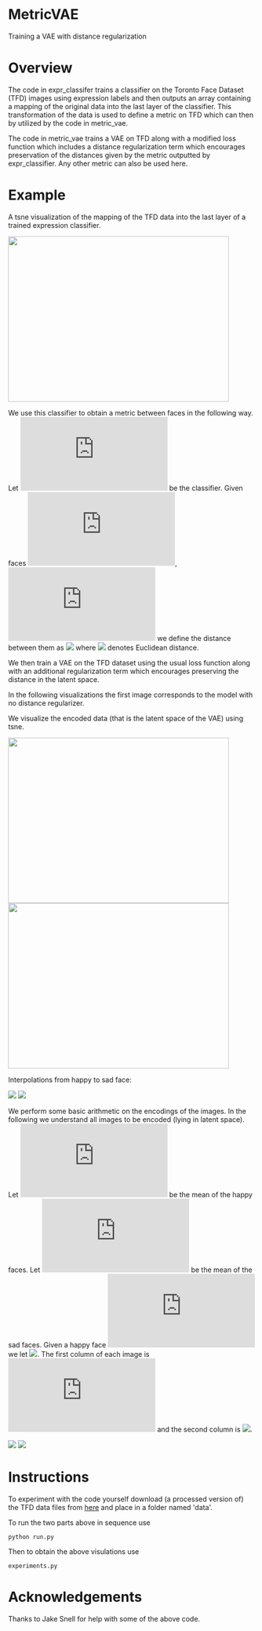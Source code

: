 # MetricVAE
Training a VAE with distance regularization

# Overview

The code in expr_classifer trains a classifier on the Toronto Face Dataset (TFD) images using expression labels and then outputs an array containing a mapping of the original data into the last layer of the classifier. This transformation of the data is used to define a metric on TFD which can then by utilized by the code in metric_vae.

The code in metric_vae trains a VAE on TFD along with a modified loss function which includes a distance regularization term which encourages preservation of the distances given by the metric outputted by expr_classifier. Any other metric can also be used here.

# Example

A tsne visualization of the mapping of the TFD data into the last layer of a trained expression classifier.

<img src="images/last.png" width="450" height="337" />

We use this classifier to obtain a metric between faces in the following way.
Let ![](https://latex.codecogs.com/gif.latex?C) be the classifier.
Given faces ![](https://latex.codecogs.com/gif.latex?x_1), ![](https://latex.codecogs.com/gif.latex?x_2) we define the distance between them as ![](https://latex.codecogs.com/gif.latex?d_{D}(x_1,x_2)=\Vert&space;C(x_1)-C(x_2)&space;\Vert) where ![](https://latex.codecogs.com/gif.latex?\Vert&space;\cdot&space;\Vert) denotes Euclidean distance.

We then train a VAE on the TFD dataset using the usual loss function along with an additional regularization term which encourages preserving the distance in the latent space.

In the following visualizations the first image corresponds to the model with no distance regularizer.

We visualize the encoded data (that is the latent space of the VAE) using tsne. 

<img src="images/no_dist_reg/latent.png" width="450" height="337" />

<img src="images/dist_reg/latent.png" width="450" height="337" />

Interpolations from happy to sad face:

<img src="images/no_dist_reg/interpolate.png" /> 

<img src="images/dist_reg/interpolate.png" />

We perform some basic arithmetic on the encodings of the images. In the following we understand all images to be encoded (lying in latent space).
Let ![](https://latex.codecogs.com/gif.latex?m_h) be the mean of the happy faces. Let ![](https://latex.codecogs.com/gif.latex?m_s) be the mean of the sad faces.
Given a happy face ![](https://latex.codecogs.com/gif.latex?z_h) we let ![](https://latex.codecogs.com/gif.latex?\hat{z_s}&space;=&space;z_h&space;-&space;m_h&space;&plus;&space;m_s). 
The first column of each image is ![](https://latex.codecogs.com/gif.latex?z_h) and the second column is ![](https://latex.codecogs.com/gif.latex?\hat{z_s}).

<img src="images/no_dist_reg/change.png" />        <img src="images/dist_reg/change.png" />


# Instructions

To experiment with the code yourself download (a processed version of) the TFD data files from [here](https://www.dropbox.com/sh/rlcc6araq63fxnr/AACAQBEvGmfXKclP1ZMoe3kza?dl=0) and place in a folder named 'data'.


To run the two parts above in sequence use
```
python run.py
```
Then to obtain the above visulations use

```
experiments.py
```

# Acknowledgements

Thanks to Jake Snell for help with some of the above code.
